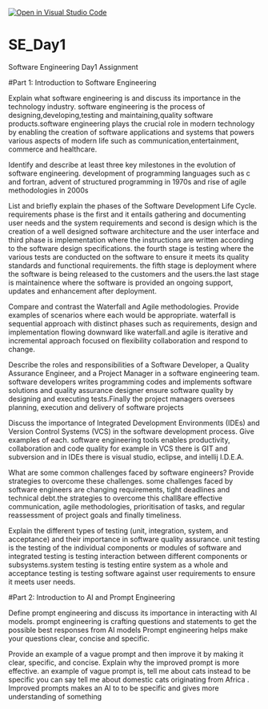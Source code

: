[![Open in Visual Studio Code](https://classroom.github.com/assets/open-in-vscode-2e0aaae1b6195c2367325f4f02e2d04e9abb55f0b24a779b69b11b9e10269abc.svg)](https://classroom.github.com/online_ide?assignment_repo_id=15606395&assignment_repo_type=AssignmentRepo)
# SE_Day1
Software Engineering Day1 Assignment

#Part 1: Introduction to Software Engineering

Explain what software engineering is and discuss its importance in the technology industry.
software engineering is the process of designing,developing,testing and maintaining,quality software products.software engineering plays the crucial role in modern technology by enabling the creation of software applications and systems that powers various aspects of modern life such as communication,entertainment, commerce and healthcare.

Identify and describe at least three key milestones in the evolution of software engineering.
development of programming languages such as c and fortran, advent of structured programming in 1970s and rise of agile methodologies in 2000s

List and briefly explain the phases of the Software Development Life Cycle.
requirements phase is the first and it entails gathering and documenting user needs and the system requirements and second is design which is the creation of a well designed software architecture and the user interface and third phase is implementation where the instructions are written according to the software design specifications. the fourth stage is testing where the various tests are conducted on the software to ensure it meets its quality standards and functional requirements. the fifth stage is deployment where the software is being released to the customers and the users.the last stage is maintainence where the software is provided an ongoing support, updates and enhancement after deployment.

Compare and contrast the Waterfall and Agile methodologies. Provide examples of scenarios where each would be appropriate.
waterfall is sequential approach with distinct phases such as requirements, design and implementation flowing downward like waterfall.and agile is iterative and incremental approach focused on flexibility collaboration and respond to change.

Describe the roles and responsibilities of a Software Developer, a Quality Assurance Engineer, and a Project Manager in a software engineering team.
software developers writes programming codes and implements software solutions and quality assurance designer ensure software quality by designing and executing tests.Finally the project managers oversees planning, execution and delivery of software projects

Discuss the importance of Integrated Development Environments (IDEs) and Version Control Systems (VCS) in the software development process. Give examples of each.
software engineering tools enables productivity, collaboration and code quality for example in VCS there is GIT and subversion and in IDEs there is visual studio, eclipse, and intellij I.D.E.A.

What are some common challenges faced by software engineers? Provide strategies to overcome these challenges.
some challenges faced by software engineers are changing requirements, tight deadlines and technical debt.the strategies to overcome this chall8are effective communication, agile methodologies, prioritisation of tasks, and regular reassessment of project goals and finally timeliness.

Explain the different types of testing (unit, integration, system, and acceptance) and their importance in software quality assurance.
unit testing is the testing of the individual components or modules of software and integrated testing is testing interaction between different components or subsystems.system testing is testing entire system as a whole and acceptance testing is testing software against user requirements to ensure it meets user needs.

#Part 2: Introduction to AI and Prompt Engineering


Define prompt engineering and discuss its importance in interacting with AI models.
prompt engineering is crafting questions and statements to get the possible best responses from AI models Prompt engineering helps make your questions clear, concise and specific.

Provide an example of a vague prompt and then improve it by making it clear, specific, and concise. Explain why the improved prompt is more effective.
an example of vague prompt is, tell me about cats instead to be specific you can say tell me about domestic cats originating from Africa . Improved prompts makes an AI to to be specific and gives more understanding of something 
